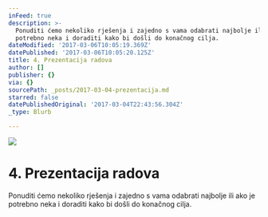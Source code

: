 ```yaml
---
inFeed: true
description: >-
  Ponuditi ćemo nekoliko rješenja i zajedno s vama odabrati najbolje ili ako je
  potrebno neka i doraditi kako bi došli do konačnog cilja.
dateModified: '2017-03-06T10:05:19.369Z'
datePublished: '2017-03-06T10:05:20.125Z'
title: 4. Prezentacija radova
author: []
publisher: {}
via: {}
sourcePath: _posts/2017-03-04-prezentacija.md
starred: false
datePublishedOriginal: '2017-03-04T22:43:56.304Z'
_type: Blurb

---
```

![](https://the-grid-user-content.s3-us-west-2.amazonaws.com/03b28fbe-3594-430b-8a55-232531169aba.jpg)

# 4\. Prezentacija radova

Ponuditi ćemo nekoliko rješenja i zajedno s vama odabrati najbolje ili ako je potrebno neka i doraditi kako bi došli do konačnog cilja.